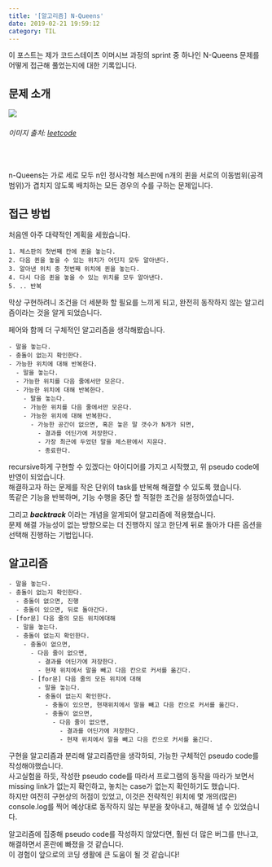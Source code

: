 ```yaml
---
title: '[알고리즘] N-Queens'
date: 2019-02-21 19:59:12
category: TIL
---
```


이 포스트는 제가 코드스테이츠 이머시브 과정의 sprint 중 하나인 N-Queens 문제를 어떻게 접근해 풀었는지에 대한 기록입니다.

## 문제 소개

<div><img src="https://assets.leetcode.com/uploads/2018/10/12/8-queens.png"><h6>이미지 출처: <a href="https://leetcode.com/problems/n-queens/" target="_blank">leetcode</a></h6><br></div>

n-Queens는 가로 세로 모두 n인 정사각형 체스판에 n개의 퀸을 서로의 이동범위(공격범위)가 겹치지 않도록 배치하는 모든 경우의 수를 구하는 문제입니다.


## 접근 방법
처음엔 아주 대략적인 계획을 세웠습니다.
```
1. 체스판의 첫번째 칸에 퀸을 놓는다.
2. 다음 퀸을 놓을 수 있는 위치가 어딘지 모두 알아낸다.
3. 알아낸 위치 중 첫번째 위치에 퀸을 놓는다.
4. 다시 다음 퀸을 놓을 수 있는 위치를 모두 알아낸다.
5. .. 반복
```
막상 구현하려니 조건을 더 세분화 할 필요를 느끼게 되고, 완전히 동작하지 않는 알고리즘이라는 것을 알게 되었습니다.

페어와 함께 더 구체적인 알고리즘을 생각해봤습니다.

```
- 말을 놓는다.
- 충돌이 없는지 확인한다.
- 가능한 위치에 대해 반복한다.
  - 말을 놓는다.
  - 가능한 위치를 다음 줄에서만 모은다.
  - 가능한 위치에 대해 반복한다.
    - 말을 놓는다.
    - 가능한 위치를 다음 줄에서만 모은다.
    - 가능한 위치에 대해 반복한다.
      - 가능한 공간이 없으면, 혹은 놓은 말 갯수가 N개가 되면, 
        - 결과를 어딘가에 저장한다.
        - 가장 최근에 두었던 말을 체스판에서 지운다.
        - 종료한다.
```

recursive하게 구현할 수 있겠다는 아이디어를 가지고 시작했고, 위 pseudo code에 반영이 되었습니다.  
해결하고자 하는 문제를 작은 단위의 task를 반복해 해결할 수 있도록 했습니다.  
똑같은 기능을 반복하며, 기능 수행을 중단 할 적절한 조건을 설정하였습니다.  

그리고 ***backtrack*** 이라는 개념을 알게되어 알고리즘에 적용했습니다.  
문제 해결 가능성이 없는 방향으로는 더 진행하지 않고 한단계 뒤로 돌아가 다른 옵션을 선택해 진행하는 기법입니다.


## 알고리즘

```
- 말을 놓는다.
- 충돌이 없는지 확인한다.
  - 충돌이 없으면, 진행
  - 충돌이 있으면, 뒤로 돌아간다.
- [for문] 다음 줄의 모든 위치에대해
  - 말을 놓는다.
  - 충돌이 없는지 확인한다.
    - 충돌이 없으면, 
      - 다음 줄이 없으면,
        - 결과를 어딘가에 저장한다.
        - 현재 위치에서 말을 빼고 다음 칸으로 커서를 옮긴다.
      - [for문] 다음 줄의 모든 위치에 대해
        - 말을 놓는다.
        - 충돌이 없는지 확인한다.
          - 충돌이 있으면, 현재위치에서 말을 빼고 다음 칸으로 커서를 옮긴다.
          - 충돌이 없으면,
            - 다음 줄이 없으면,
              - 결과를 어딘가에 저장한다.
              - 현재 위치에서 말을 빼고 다음 칸으로 커서를 옮긴다.
```

구현을 알고리즘과 분리해 알고리즘만을 생각하되, 가능한 구체적인 pseudo code를 작성해야했습니다.  
사고실험을 하듯, 작성한 pseudo code를 따라서 프로그램의 동작을 따라가 보면서 missing link가 없는지 확인하고, 놓치는 case가 없는지 확인하기도 했습니다.  
하지만 여전히 구현상의 허점이 있었고, 이것은 전략적인 위치에 몇 개의(많은) console.log를 찍어 예상대로 동작하지 않는 부분을 찾아내고, 해결해 낼 수 있었습니다.  

알고리즘에 집중해 pseudo code를 작성하지 않았다면, 훨씬 더 많은 버그를 만나고, 해결하면서 혼란에 빠졌을 것 같습니다.  
이 경험이 앞으로의 코딩 생활에 큰 도움이 될 것 같습니다!